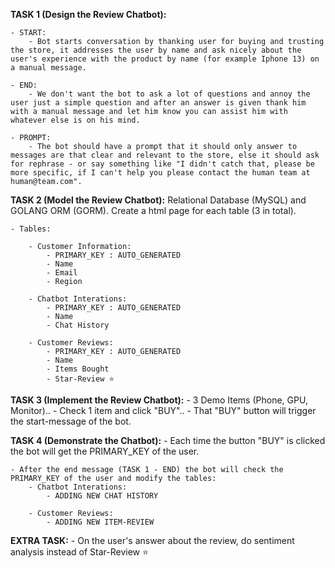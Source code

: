 **TASK 1 (Design the Review Chatbot):**

    - START:
        - Bot starts conversation by thanking user for buying and trusting the store, it addresses the user by name and ask nicely about the user's experience with the product by name (for example Iphone 13) on a manual message.

    - END:
        - We don't want the bot to ask a lot of questions and annoy the user just a simple question and after an answer is given thank him with a manual message and let him know you can assist him with whatever else is on his mind.

    - PROMPT:
        - The bot should have a prompt that it should only answer to messages are that clear and relevant to the store, else it should ask for rephrase - or say something like "I didn't catch that, please be more specific, if I can't help you please contact the human team at human@team.com".



**TASK 2 (Model the Review Chatbot):**
    Relational Database (MySQL) and GOLANG ORM (GORM).
    Create a html page for each table (3 in total).

    - Tables:

        - Customer Information:
            - PRIMARY_KEY : AUTO_GENERATED
            - Name
            - Email
            - Region

        - Chatbot Interations:
            - PRIMARY_KEY : AUTO_GENERATED
            - Name
            - Chat History

        - Customer Reviews:
            - PRIMARY_KEY : AUTO_GENERATED
            - Name
            - Items Bought
            - Star-Review ⭐



**TASK 3 (Implement the Review Chatbot):**
    - 3 Demo Items (Phone, GPU, Monitor)..
    - Check 1 item and click "BUY"..
    - That "BUY" button will trigger the start-message of the bot.



**TASK 4 (Demonstrate the Chatbot):**
    - Each time the button "BUY" is clicked the bot will get the PRIMARY_KEY of the user.

    - After the end message (TASK 1 - END) the bot will check the PRIMARY_KEY of the user and modify the tables:
        - Chatbot Interations:
            - ADDING NEW CHAT HISTORY

        - Customer Reviews:
            - ADDING NEW ITEM-REVIEW



**EXTRA TASK:**
    - On the user's answer about the review, do sentiment analysis instead of Star-Review ⭐